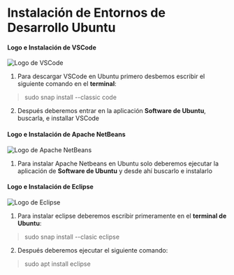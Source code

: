 # Instalación de Entornos de Desarrollo Ubuntu  
  
#### Logo e Instalación de VSCode  
![Logo de VSCode](https://upload.wikimedia.org/wikipedia/commons/thumb/9/9a/Visual_Studio_Code_1.35_icon.svg/2048px-Visual_Studio_Code_1.35_icon.svg.png)  

1. Para descargar VSCode en Ubuntu primero desbemos escribir el siguiente comando en el **terminal**:

> sudo snap install --classic code

2. Después deberemos entrar en la aplicación **Software de Ubuntu**, buscarla, e installar VSCode
  
  


#### Logo e Instalación de Apache NetBeans  
![Logo de Apache NetBeans](https://upload.wikimedia.org/wikipedia/commons/thumb/9/98/Apache_NetBeans_Logo.svg/1776px-Apache_NetBeans_Logo.svg.png)  

1. Para instalar Apache Netbeans en Ubuntu solo deberemos ejecutar la aplicación de **Software de Ubuntu** y desde ahí buscarlo e instalarlo
  



#### Logo e Instalación de Eclipse  
![Logo de Eclipse](https://img.utdstc.com/icon/3c7/fcf/3c7fcf4930fa9402c22cee35e03fe9fcf9e8e47c9381d6b9e6922d71ee2e067a:200)  


1. Para instalar eclipse deberemos escribir primeramente en el **terminal de Ubuntu**:

> sudo snap install --clasic eclipse

2. Después deberemos ejecutar el siguiente comando:

> sudo apt install eclipse